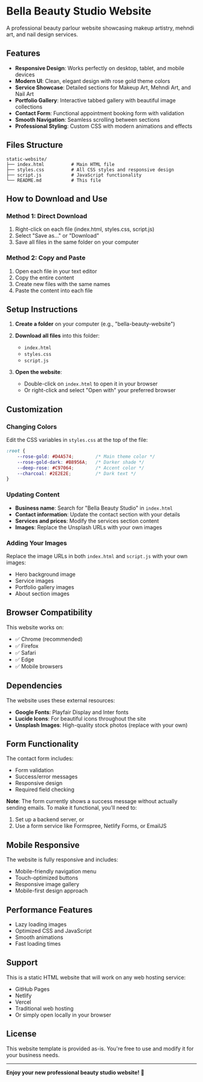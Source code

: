 # Bella Beauty Studio Website

A professional beauty parlour website showcasing makeup artistry, mehndi art, and nail design services.

## Features

- **Responsive Design**: Works perfectly on desktop, tablet, and mobile devices
- **Modern UI**: Clean, elegant design with rose gold theme colors
- **Service Showcase**: Detailed sections for Makeup Art, Mehndi Art, and Nail Art
- **Portfolio Gallery**: Interactive tabbed gallery with beautiful image collections
- **Contact Form**: Functional appointment booking form with validation
- **Smooth Navigation**: Seamless scrolling between sections
- **Professional Styling**: Custom CSS with modern animations and effects

## Files Structure

```
static-website/
├── index.html          # Main HTML file
├── styles.css          # All CSS styles and responsive design
├── script.js           # JavaScript functionality
└── README.md           # This file
```

## How to Download and Use

### Method 1: Direct Download
1. Right-click on each file (index.html, styles.css, script.js)
2. Select "Save as..." or "Download"
3. Save all files in the same folder on your computer

### Method 2: Copy and Paste
1. Open each file in your text editor
2. Copy the entire content
3. Create new files with the same names
4. Paste the content into each file

## Setup Instructions

1. **Create a folder** on your computer (e.g., "bella-beauty-website")

2. **Download all files** into this folder:
   - `index.html`
   - `styles.css` 
   - `script.js`

3. **Open the website**:
   - Double-click on `index.html` to open it in your browser
   - Or right-click and select "Open with" your preferred browser

## Customization

### Changing Colors
Edit the CSS variables in `styles.css` at the top of the file:
```css
:root {
    --rose-gold: #D4A574;        /* Main theme color */
    --rose-gold-dark: #B8956A;   /* Darker shade */
    --deep-rose: #C97064;        /* Accent color */
    --charcoal: #2E2E2E;         /* Dark text */
}
```

### Updating Content
- **Business name**: Search for "Bella Beauty Studio" in `index.html`
- **Contact information**: Update the contact section with your details
- **Services and prices**: Modify the services section content
- **Images**: Replace the Unsplash URLs with your own images

### Adding Your Images
Replace the image URLs in both `index.html` and `script.js` with your own images:
- Hero background image
- Service images
- Portfolio gallery images
- About section images

## Browser Compatibility

This website works on:
- ✅ Chrome (recommended)
- ✅ Firefox
- ✅ Safari
- ✅ Edge
- ✅ Mobile browsers

## Dependencies

The website uses these external resources:
- **Google Fonts**: Playfair Display and Inter fonts
- **Lucide Icons**: For beautiful icons throughout the site
- **Unsplash Images**: High-quality stock photos (replace with your own)

## Form Functionality

The contact form includes:
- Form validation
- Success/error messages
- Responsive design
- Required field checking

**Note**: The form currently shows a success message without actually sending emails. To make it functional, you'll need to:
1. Set up a backend server, or
2. Use a form service like Formspree, Netlify Forms, or EmailJS

## Mobile Responsive

The website is fully responsive and includes:
- Mobile-friendly navigation menu
- Touch-optimized buttons
- Responsive image gallery
- Mobile-first design approach

## Performance Features

- Lazy loading images
- Optimized CSS and JavaScript
- Smooth animations
- Fast loading times

## Support

This is a static HTML website that will work on any web hosting service:
- GitHub Pages
- Netlify
- Vercel
- Traditional web hosting
- Or simply open locally in your browser

## License

This website template is provided as-is. You're free to use and modify it for your business needs.

---

**Enjoy your new professional beauty studio website!** 🌟
